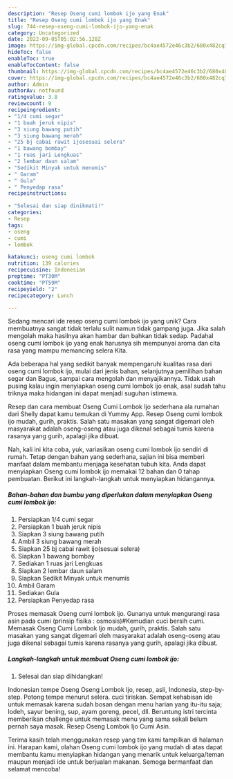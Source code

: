 ```yaml
---
description: "Resep Oseng cumi lombok ijo yang Enak"
title: "Resep Oseng cumi lombok ijo yang Enak"
slug: 744-resep-oseng-cumi-lombok-ijo-yang-enak
category: Uncategorized
date: 2022-09-05T05:02:56.128Z
image: https://img-global.cpcdn.com/recipes/bc4ae4572e46c3b2/680x482cq70/oseng-cumi-lombok-ijo-foto-resep-utama.jpg
hideToc: false
enableToc: true
enableTocContent: false
thumbnail: https://img-global.cpcdn.com/recipes/bc4ae4572e46c3b2/680x482cq70/oseng-cumi-lombok-ijo-foto-resep-utama.jpg
cover: https://img-global.cpcdn.com/recipes/bc4ae4572e46c3b2/680x482cq70/oseng-cumi-lombok-ijo-foto-resep-utama.jpg
author: Admin
authorAv: notfound
ratingvalue: 3.8
reviewcount: 9
recipeingredient:
- "1/4 cumi segar"
- "1 buah jeruk nipis"
- "3 siung bawang putih"
- "3 siung bawang merah"
- "25 bj cabai rawit ijosesuai selera"
- "1 bawang bombay"
- "1 ruas jari Lengkuas"
- "2 lembar daun salam"
- "Sedikit Minyak untuk menumis"
- " Garam"
- " Gula"
- " Penyedap rasa"
recipeinstructions:

- "Selesai dan siap dinikmati!"
categories:
- Resep
tags:
- oseng
- cumi
- lombok

katakunci: oseng cumi lombok 
nutrition: 139 calories
recipecuisine: Indonesian
preptime: "PT30M"
cooktime: "PT59M"
recipeyield: "2"
recipecategory: Lunch

---
```





Sedang mencari ide resep oseng cumi lombok ijo yang unik? Cara membuatnya sangat tidak terlalu sulit namun tidak gampang juga. Jika salah mengolah maka hasilnya akan hambar dan bahkan tidak sedap. Padahal oseng cumi lombok ijo yang enak harusnya sih mempunyai aroma dan cita rasa yang mampu memancing selera Kita.





Ada beberapa hal yang sedikit banyak mempengaruhi kualitas rasa dari oseng cumi lombok ijo, mulai dari jenis bahan, selanjutnya pemilihan bahan segar dan Bagus, sampai cara mengolah dan menyajikannya. Tidak usah pusing kalau ingin menyiapkan oseng cumi lombok ijo enak,      asal sudah tahu triknya maka hidangan ini dapat menjadi suguhan istimewa.














Resep dan cara membuat Oseng Cumi Lombok Ijo sederhana ala rumahan dari Shelly dapat kamu temukan di Yummy App. Resep Oseng cumi lombok ijo mudah, gurih, praktis. Salah satu masakan yang sangat digemari oleh masyarakat adalah oseng-oseng atau juga dikenal sebagai tumis karena rasanya yang gurih, apalagi jika dibuat.






Nah, kali ini kita coba, yuk, variasikan oseng cumi lombok ijo sendiri di rumah. Tetap dengan bahan yang sederhana, sajian ini bisa memberi manfaat dalam membantu menjaga kesehatan tubuh kita. Anda dapat menyiapkan Oseng cumi lombok ijo memakai 12 bahan dan 0 tahap pembuatan. Berikut ini langkah-langkah untuk menyiapkan hidangannya.

<!--inarticleads1-->

##### Bahan-bahan dan bumbu yang diperlukan dalam menyiapkan Oseng cumi lombok ijo:

1. Persiapkan 1/4 cumi segar
1. Persiapkan 1 buah jeruk nipis
1. Siapkan 3 siung bawang putih
1. Ambil 3 siung bawang merah
1. Siapkan 25 bj cabai rawit ijo(sesuai selera)
1. Siapkan 1 bawang bombay
1. Sediakan 1 ruas jari Lengkuas
1. Siapkan 2 lembar daun salam
1. Siapkan Sedikit Minyak untuk menumis
1. Ambil  Garam
1. Sediakan  Gula
1. Persiapkan  Penyedap rasa


Proses memasak Oseng cumi lombok ijo. Gunanya untuk mengurangi rasa asin pada cumi (prinsip fisika : osmosis)#Kemudian cuci bersih cumi. Memasak Oseng Cumi Lombok Ijo mudah, gurih, praktis. Salah satu masakan yang sangat digemari oleh masyarakat adalah oseng-oseng atau juga dikenal sebagai tumis karena rasanya yang gurih, apalagi jika dibuat. 

<!--inarticleads2-->

##### Langkah-langkah untuk membuat Oseng cumi lombok ijo:


1. Selesai dan siap dihidangkan!

Indonesian tempe Oseng Oseng Lombok Ijo, resep, asli, Indonesia, step-by-step. Potong tempe menurut selera. cuci tiriskan. Sempat kehabisan ide untuk memasak karena sudah bosan dengan menu harian yang itu-itu saja; lodeh, sayur bening, sup, ayam goreng, pecel, dll. Beruntung istri tercinta memberikan challenge untuk memasak menu yang sama sekali belum pernah saya masak. Resep Oseng Lombok Ijo Cumi Asin. 

Terima kasih telah menggunakan resep yang tim kami tampilkan di halaman ini. Harapan kami, olahan Oseng cumi lombok ijo yang mudah di atas dapat membantu kamu menyiapkan hidangan yang menarik untuk keluarga/teman maupun menjadi ide untuk berjualan makanan. Semoga bermanfaat dan selamat mencoba!
